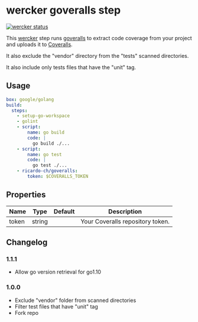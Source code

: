 # wercker goveralls step

[![wercker status](https://app.wercker.com/status/0c4ad38afcbe5edff73cf590f7131e59/m "wercker status")](https://app.wercker.com/project/bykey/0c4ad38afcbe5edff73cf590f7131e59)

This [wercker](http://wercker.com) step runs [goveralls](https://github.com/mattn/goveralls)
to extract code coverage from your project and uploads it to [Coveralls](https://coveralls.io/).

It also exclude the "vendor" directory from the "tests" scanned directories.

It also include only tests files that have the "unit" tag.

## Usage

```yaml
box: google/golang
build:
  steps:
    - setup-go-workspace
    - golint
    - script:
        name: go build
        code: |
          go build ./...
    - script:
        name: go test
        code: |
          go test ./...
    - ricardo-ch/goveralls:
        token: $COVERALLS_TOKEN
```

## Properties

Name     | Type   | Default                 | Description
-------- | ------ | ----------------------- | -------------------
token    | string |                         | Your Coveralls repository token.

## Changelog

### 1.1.1

- Allow go version retrieval for go1.10

### 1.0.0

- Exclude "vendor" folder from scanned directories
- Filter test files that have "unit" tag
- Fork repo